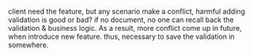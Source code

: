 client need the feature, but any scenario make a conflict, harmful
adding validation is good or bad? if no document, no one can recall back the validation & business logic. As a result, more conflict come up in future, when introduce new feature.
thus, necessary to save the validation in somewhere. 